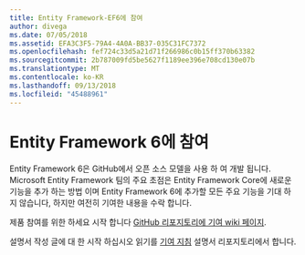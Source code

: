 ```yaml
---
title: Entity Framework-EF6에 참여
author: divega
ms.date: 07/05/2018
ms.assetid: EFA3C3F5-79A4-4A0A-BB37-035C31FC7372
ms.openlocfilehash: fef724c33d5a21d71f266986c0b15ff370b63382
ms.sourcegitcommit: 2b787009fd5be5627f1189ee396e708cd130e07b
ms.translationtype: MT
ms.contentlocale: ko-KR
ms.lasthandoff: 09/13/2018
ms.locfileid: "45488961"
---
```

# <a name="contribute-to-entity-framework-6"></a>Entity Framework 6에 참여
Entity Framework 6은 GitHub에서 오픈 소스 모델을 사용 하 여 개발 됩니다. Microsoft Entity Framework 팀의 주요 초점은 Entity Framework Core에 새로운 기능을 추가 하는 방법 이며 Entity Framework 6에 추가할 모든 주요 기능을 기대 하지 않습니다, 하지만 여전히 기여한 내용을 수락 합니다.

제품 참여를 위한 하세요 시작 합니다 [GitHub 리포지토리에 기여 wiki 페이지](https://github.com/aspnet/EntityFramework6/wiki/Contributing).

설명서 작성 글에 대 한 시작 하십시오 읽기를 [기여 지침](https://github.com/aspnet/EntityFramework.Docs/blob/master/CONTRIBUTING.md) 설명서 리포지토리에서 합니다.
